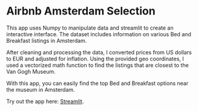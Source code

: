 # Airbnb Amsterdam Selection

This app uses Numpy to manipulate data and streamlit to create an interactive interface. The dataset includes information on various Bed and Breakfast listings in Amsterdam.

After cleaning and processing the data, I converted prices from US dollars to EUR and adjusted for inflation. Using the provided geo coordinates, I used a vectorized math function to find the listings that are closest to the Van Gogh Museum.

With this app, you can easily find the top Bed and Breakfast options near the museum in Amsterdam.

Try out the app here: [Streamlit](https://tizzz-555-airbnb-amsterdam-selection-streamlit-app-9drsow.streamlit.app/).
